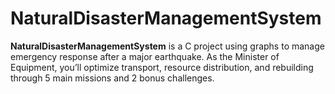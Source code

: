 # NaturalDisasterManagementSystem
**NaturalDisasterManagementSystem** is a C project using graphs to manage emergency response after a major earthquake. As the Minister of Equipment, you’ll optimize transport, resource distribution, and rebuilding through 5 main missions and 2 bonus challenges.
